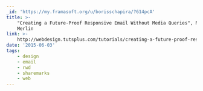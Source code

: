 ```yaml
---
_id: 'https://my.framasoft.org/u/borisschapira/?614pcA'
title: >-
    "Creating a Future-Proof Responsive Email Without Media Queries", Nicole
    Merlin
link: >-
    http://webdesign.tutsplus.com/tutorials/creating-a-future-proof-responsive-email-without-media-queries--cms-23919
date: '2015-06-03'
tags:
    - design
    - email
    - rwd
    - sharemarks
    - web
---
```


<div class="markdown"><p></p></div>
